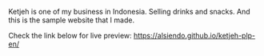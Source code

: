 Ketjeh is one of my business in Indonesia. Selling drinks and snacks. And this is the sample website that I made.

Check the link below for live preview:
https://alsiendo.github.io/ketjeh-plp-en/